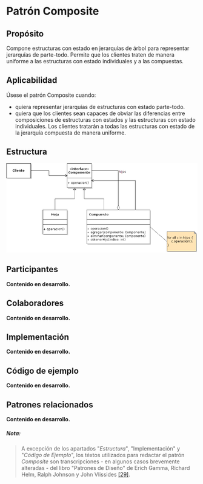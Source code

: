 # Patrón Composite

## Propósito

Compone estructuras con estado en jerarquías de árbol para representar jerarquías de parte-todo. Permite que los clientes traten de manera uniforme a las estructuras con estado individuales y a las compuestas.

## Aplicabilidad

Úsese el patrón Composite cuando:
* quiera representar jerarquías de estructuras con estado parte-todo.
* quiera que los clientes sean capaces de obviar las diferencias entre composiciones de estructuras con estados y las estructuras con estado individuales. Los clientes tratarán a todas las estructuras con estado de la jerarquía compuesta de manera uniforme.

## Estructura

![](/assets/uml/composite.png)

## Participantes

**Contenido en desarrollo.**

## Colaboradores

**Contenido en desarrollo.**

## Implementación

**Contenido en desarrollo.**

## Código de ejemplo

**Contenido en desarrollo.**

## Patrones relacionados

**Contenido en desarrollo.**

##### Nota:
> A excepción de los apartados "_Estructura_", "Implementación" y "_Código de Ejemplo_", los téxtos utilizados para redactar el patrón _Composite_ son transcripciones - en algunos casos brevemente alteradas - del libro "Patrones de Diseño" de Erich Gamma, Richard Helm, Ralph Johnson y John Vlissides [\[29\]](/recursos.md).
